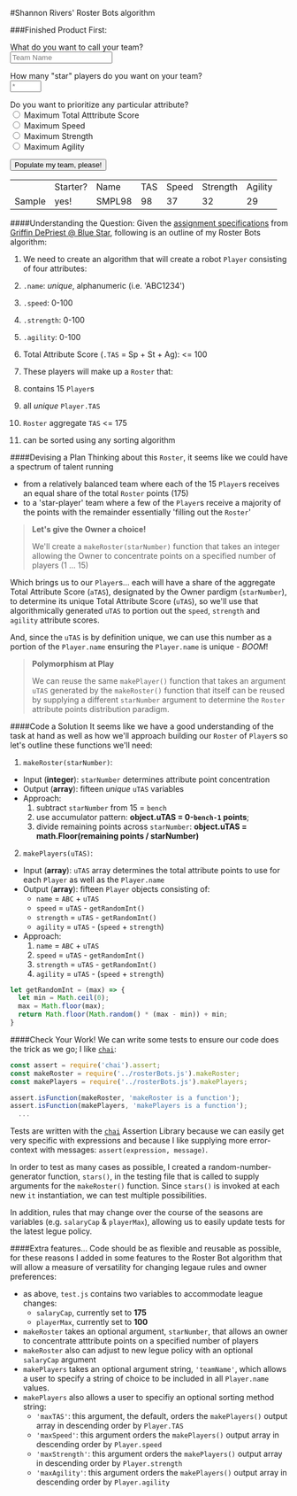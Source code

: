 #Shannon Rivers' Roster Bots algorithm

###Finished Product First:
<script src="./rosterApp.js" defer></script>
<script src="https://ajax.googleapis.com/ajax/libs/jquery/3.2.1/jquery.min.js"></script>

<form>
<p><label for="teamName">What do you want to call your team?</label>
<br/>
<input id="teamName" type="text" placeholder="Team Name"></p>

<p><label for="starNumber">How many "star" players do you want on your team?</label>
<br/>
<input id="starNumber" type="number" min="0" max="15" placeholder="*"></p>

<p>Do you want to prioritize any particular attribute?
<br/>
<label><input id="maxTAS" type="radio" value="maxTAS" name="sorting"> Maximum Total Atttribute Score</label>
<br/>
<label><input id="maxSpeed" type="radio" value="maxSpeed" name="sorting"> Maximum Speed</label>
<br/>
<label><input id="maxStrength" type="radio" value="maxStrength" name="sorting"> Maximum Strength</label>
<br/>
<label><input id="maxAgility" type="radio" value="maxAgility" name="sorting"> Maximum Agility</label>
</p>
<button type="submit" id="submit">Populate my team, please!</button>
</form>
<table id="team">
  <th>
    <td>Starter?</td>
    <td>Name</td>
    <td>TAS</td>
    <td>Speed</td>
    <td>Strength</td>
    <td>Agility</td>
  </th>
  <tr id="sample">
    <td>Sample</td>
    <td>yes!</td>
    <td>SMPL98</td>
    <td>98</td>
    <td>37</td>
    <td>32</td>
    <td>29</td>
  </tr>
  <tr id="0"></tr>
  <tr id="1"></tr>
  <tr id="2"></tr>
  <tr id="3"></tr>
  <tr id="4"></tr>
  <tr id="5"></tr>
  <tr id="6"></tr>
  <tr id="7"></tr>
  <tr id="8"></tr>
  <tr id="9"></tr>
  <tr id="10"></tr>
  <tr id="10"></tr>
  <tr id="11"></tr>
  <tr id="12"></tr>
  <tr id="13"></tr>
  <tr id="14"></tr>
</table>


####Understanding the Question:
Given the [assignment specifications](./README.md) from [Griffin DePriest @ Blue Star](mailto:griffin.depriest@bluestarsports.com), following is an outline of my Roster Bots algorithm:

1. We need to create an algorithm that will create a robot `Player` consisting of four attributes:
  1. `.name`: _unique_, alphanumeric (i.e. 'ABC1234')
  2. `.speed`: 0-100
  3. `.strength`: 0-100
  4. `.agility`: 0-100
  5. Total Attribute Score (`.TAS` = Sp + St + Ag): <= 100

2. These players will make up a `Roster` that:
  1. contains 15 `Player`s
  2. all _unique_ `Player.TAS`
  3. `Roster` aggregate `TAS` <= 175
  4. can be sorted using any sorting algorithm

####Devising a Plan
Thinking about this `Roster`, it seems like we could have a spectrum of talent running
  - from a relatively balanced team where each of the 15 `Player`s receives an equal share of the total `Roster` points (175)
  - to a 'star-player' team where a few of the `Player`s receive a majority of the points with the remainder essentially 'filling out the `Roster`'

>**Let's give the Owner a choice!**
>
>We'll create a `makeRoster(starNumber)` function that takes an integer allowing the Owner to concentrate points on a specified number of players (1 ... 15)

Which brings us to our `Player`s... each will have a share of the aggregate Total Attribute Score (`aTAS`), designated by the Owner pardigm (`starNumber`), to determine its unique Total Attribute Score (`uTAS`), so we'll use that algorithmically generated `uTAS` to portion out the `speed`, `strength` and `agility` attribute scores.

And, since the `uTAS` is by definition unique, we can use this number as a portion of the `Player.name` ensuring the `Player.name` is unique - _BOOM_!

>**Polymorphism at Play**
>
>We can reuse the same `makePlayer()` function that takes an argument `uTAS` generated by the `makeRoster()` function that itself can be reused by supplying a different `starNumber` argument to determine the `Roster` attribute points distribution paradigm.

####Code a Solution
It seems like we have a good understanding of the task at hand as well as how we'll approach building our `Roster` of `Player`s so let's outline these functions we'll need:
1. `makeRoster(starNumber)`:
  + Input (**integer**): `starNumber` determines attribute point concentration
  + Output (**array**): fifteen _unique_ `uTAS` variables
  + Approach:
    1. subtract `starNumber` from 15 = `bench`
    2. use accumulator pattern: **object.uTAS = 0-`bench-1` points**;
    3. divide remaining points across `starNumber`:  **object.uTAS = math.Floor(remaining points / starNumber)**
2. `makePlayers(uTAS)`:
  + Input (**array**): `uTAS` array determines the total attribute points to use for each `Player` as well as the `Player.name`
  + Output (**array**): fifteen `Player` objects consisting of:
    + `name` = `ABC` + `uTAS`
    + `speed` = `uTAS` - `getRandomInt()`
    + `strength` = `uTAS` - `getRandomInt()`
    + `agility` = `uTAS` - (`speed` + `strength`)
  + Approach:
    1. `name` = `ABC` + `uTAS`
    2. `speed` = `uTAS` - `getRandomInt()`
    3. `strength` = `uTAS` - `getRandomInt()`
    4. `agility` = `uTAS` - (`speed` + `strength`)
```javascript
let getRandomInt = (max) => {
  let min = Math.ceil(0);
  max = Math.floor(max);
  return Math.floor(Math.random() * (max - min)) + min;
}
```

####Check Your Work!
We can write some tests to ensure our code does the trick as we go; I like [`chai`](http://chaijs.com/):
```javascript
const assert = require('chai').assert;
const makeRoster = require('../rosterBots.js').makeRoster;
const makePlayers = require('../rosterBots.js').makePlayers;

assert.isFunction(makeRoster, 'makeRoster is a function');
assert.isFunction(makePlayers, 'makePlayers is a function');
  ...
```
Tests are written with the [`chai`](http://chaijs.com/) Assertion Library because we can easily get very specific with expressions and because I like supplying more error-context with messages: `assert(expression, message)`.

In order to test as many cases as possible, I created a random-number-generator function, `stars()`, in the testing file that is called to supply arguments for the `makeRoster()` function. Since `stars()` is invoked at each new `it` instantiation, we can test multiple possibilities.

In addition, rules that may change over the course of the seasons are variables (e.g. `salaryCap` & `playerMax`), allowing us to easily update tests for the latest legue policy.

####Extra features...
Code should be as flexible and reusable as possible, for these reasons I added in some features to the Roster Bot algorithm that will allow a measure of versatility for changing legaue rules and owner preferences:
+ as above, `test.js` contains two variables to accommodate league changes:
  + `salaryCap`, currently set to **175**
  +  `playerMax`, currently set to **100**
+ `makeRoster` takes an optional argument, `starNumber`, that allows an owner to concentrate atttribute points on a specified number of players
+ `makeRoster` also can adjust to new legue policy with an optional `salaryCap` argument
+ `makePlayers` takes an optional argument string, `'teamName'`, which allows a user to specify a string of choice to be included in all `Player.name` values.
+ `makePlayers` also allows a user to specifiy an optional sorting method string:
  + `'maxTAS'`: this argument, the default, orders the `makePlayers()` output array in descending order by `Player.TAS`
  + `'maxSpeed'`: this argument orders the `makePlayers()` output array in descending order by `Player.speed`
  + `'maxStrength'`: this argument orders the `makePlayers()` output array in descending order by `Player.strength`
  + `'maxAgility'`: this argument orders the `makePlayers()` output array in descending order by `Player.agility`
